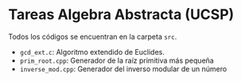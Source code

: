 # Tareas Algebra Abstracta (UCSP)

Todos los códigos se encuentran en la carpeta `src`.

- `gcd_ext.c`: Algoritmo extendido de Euclides.
- `prim_root.cpp`: Generador de la raíz primitiva más pequeña
- `inverse_mod.cpp`: Generador del inverso modular de un número